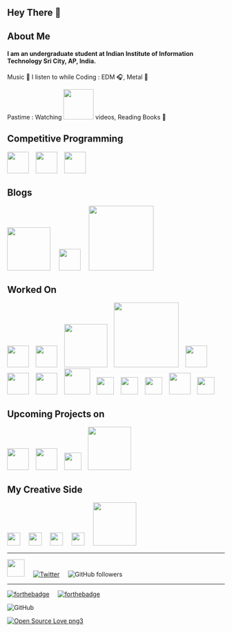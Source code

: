 ## Hey There 👋

## About Me

#### I am an undergraduate student at Indian Institute of Information Technology Sri City, AP, India.

Music 🎵 I listen to while Coding : EDM 🎧, Metal 🎸

Pastime : Watching <img src="https://cdn.worldvectorlogo.com/logos/new-youtube-logo.svg" width=70> videos, Reading Books 📖

## Competitive Programming

<a href ="https://www.codechef.com/users/ketan_techguy" target="_blank"><img src="https://avatars1.githubusercontent.com/u/11960354?s=460&v=4" width=50></a>&nbsp;&nbsp;&nbsp;
<a href ="https://codeforces.com/profile/alpha_121" target="_blank"><img src="https://1.bp.blogspot.com/-pBimI1ZhYAA/Wnde0nmCz8I/AAAAAAAABPI/5LZ2y9tBOZIV-pm9KNbyNy3WZJkGS54WgCPcBGAYYCw/s1600/codeforce.png" width=50></a>&nbsp;&nbsp;&nbsp;
<a href ="https://leetcode.com/ketan-lambat/" target="_blank"><img src="https://upload.wikimedia.org/wikipedia/commons/1/19/LeetCode_logo_black.png" width=50></a>

## Blogs

<a href="https://medium.com/@lambatketan" target="_blank"><img src = "https://cdn.worldvectorlogo.com/logos/medium-logo-wordmark-black.svg" width=100></a>
&nbsp;&nbsp;&nbsp;
<a href="https://dev.to/ketanlambat" target="_blank"><img src = "https://cdn.worldvectorlogo.com/logos/devto.svg" width=50></a>
&nbsp;&nbsp;&nbsp;
<a href="https://www.geeksforgeeks.org/ternary-representation-of-cantor-set/" target="_blank"><img src = "https://media.geeksforgeeks.org/wp-content/uploads/geeksforgeeks-6.png" width=150></a>

## Worked On

<img src="https://cdn.worldvectorlogo.com/logos/c.svg" width = 50>&nbsp;&nbsp;&nbsp;
<img src="https://cdn.worldvectorlogo.com/logos/python-5.svg" width = 50>&nbsp;&nbsp;&nbsp;
<img src="https://cdn.worldvectorlogo.com/logos/django-community.svg" width = 100>&nbsp;&nbsp;&nbsp;
<img src="https://upload.wikimedia.org/wikipedia/en/thumb/c/c7/Dialogflow_logo.svg/1041px-Dialogflow_logo.svg.png" width = 150>&nbsp;&nbsp;&nbsp;
<img src="https://cdn.worldvectorlogo.com/logos/git-icon.svg" width = 50>&nbsp;&nbsp;&nbsp;
<img src="https://cdn.worldvectorlogo.com/logos/github-1.svg" width = 50>&nbsp;&nbsp;&nbsp;
<img src="https://cdn.worldvectorlogo.com/logos/linux-tux.svg" width = 50>&nbsp;&nbsp;&nbsp;
<img src="https://cdn.worldvectorlogo.com/logos/mysql.svg" width = 60>&nbsp;&nbsp;&nbsp;
<img src="https://cdn.worldvectorlogo.com/logos/android.svg" width = 40>&nbsp;&nbsp;&nbsp;
<img src="https://cdn.worldvectorlogo.com/logos/html-5.svg" width = 40>&nbsp;&nbsp;&nbsp;
<img src="https://cdn.worldvectorlogo.com/logos/css-3.svg" width = 40>&nbsp;&nbsp;&nbsp;
<img src="https://cdn.worldvectorlogo.com/logos/flask.svg" width = 50>&nbsp;&nbsp;&nbsp;
<img src="https://cdn.worldvectorlogo.com/logos/heroku.svg" width = 40>

## Upcoming Projects on

<img src="https://cdn.worldvectorlogo.com/logos/javascript.svg" width = 50>&nbsp;&nbsp;&nbsp;
<img src="https://cdn.worldvectorlogo.com/logos/google-cloud-1.svg" width = 50>&nbsp;&nbsp;&nbsp;
<img src="https://cdn.worldvectorlogo.com/logos/firebase-2.svg" width = 40>&nbsp;&nbsp;&nbsp;
<img src="https://cdn.worldvectorlogo.com/logos/node-js-logo.svg" width = 100>

## My Creative Side

<a href="https://www.instagram.com/the_alpha.eye__/" target="_blank"><img src = "https://cdn.worldvectorlogo.com/logos/instagram-2016.svg" width = 30></a>
&nbsp;&nbsp;&nbsp;
<img src="https://cdn.worldvectorlogo.com/logos/lightroom-cc.svg" width = 30>
&nbsp;&nbsp;&nbsp;
<img src="https://cdn.worldvectorlogo.com/logos/photoshop-cc.svg" width = 30>
&nbsp;&nbsp;&nbsp;
<img src="https://cdn.worldvectorlogo.com/logos/premiere-cc.svg" width = 30>
&nbsp;&nbsp;&nbsp;
<a href="https://www.shutterstock.com/g/Ketan+Lambat" target="_blank"><img src = "https://cdn.worldvectorlogo.com/logos/shutterstock.svg" width = 100></a>

---

<a href="https://www.linkedin.com/in/ketan-lambat/" target="_blank"><img src = "https://cdn.worldvectorlogo.com/logos/linkedin-icon-2.svg" width = 40></a>
&nbsp;&nbsp;&nbsp;
[![Twitter](https://img.shields.io/twitter/follow/KetanLambat.svg?style=social&label=@KetanLambat)](https://twitter.com/KetanLambat)
&nbsp;&nbsp;&nbsp;
![GitHub followers](https://img.shields.io/github/followers/ketan-lambat?style=social)

---

[![forthebadge](https://forthebadge.com/images/badges/built-with-love.svg)](https://forthebadge.com)
&nbsp;&nbsp;&nbsp;
[![forthebadge](https://forthebadge.com/images/badges/uses-badges.svg)](https://forthebadge.com)

![GitHub](https://img.shields.io/github/license/ketan-lambat/ketan-lambat?style=plastic)

[![Open Source Love png3](https://badges.frapsoft.com/os/v3/open-source.png?v=103)](https://github.com/mixxxdj/mixxx/pull/2595)

<!-- [![HitCount](http://hits.dwyl.com/ketan-lambat/ketan-lambat.svg)](http://hits.dwyl.com/ketan-lambat/ketan-lambat) -->

<!--
**ketan-lambat/ketan-lambat** is a ✨ _special_ ✨ repository because its `README.md` (this file) appears on your GitHub profile.

Here are some ideas to get you started:

- 🔭 I’m currently working on ...
- 🌱 I’m currently learning ...
- 👯 I’m looking to collaborate on ...
- 🤔 I’m looking for help with ...
- 💬 Ask me about ...
- 📫 How to reach me: ...
- 😄 Pronouns: ...
- ⚡ Fun fact: ...
-->
